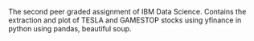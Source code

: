 The second peer graded assignment of IBM Data Science. Contains the extraction and plot of TESLA and GAMESTOP stocks using yfinance in python using pandas, beautiful soup.
